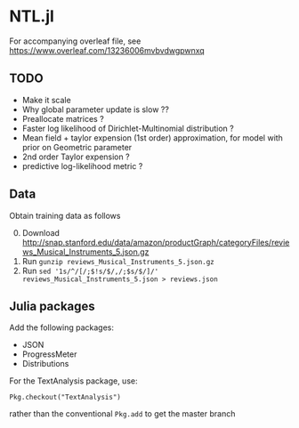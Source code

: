 # NTL.jl

For accompanying overleaf file, see https://www.overleaf.com/13236006mvbvdwgpwnxq

## TODO

- Make it scale
 - Why global parameter update is slow ??
 - Preallocate matrices ?
 - Faster log likelihood of Dirichlet-Multinomial distribution ?
- Mean field + taylor expension (1st order) approximation, for model with prior on Geometric parameter
- 2nd order Taylor expension ?
- predictive log-likelihood metric ?

## Data

Obtain training data as follows

0. Download http://snap.stanford.edu/data/amazon/productGraph/categoryFiles/reviews_Musical_Instruments_5.json.gz
0. Run `gunzip reviews_Musical_Instruments_5.json.gz`
0. Run `sed '1s/^/[/;$!s/$/,/;$s/$/]/' reviews_Musical_Instruments_5.json > reviews.json`

## Julia packages

Add the following packages:
 - JSON
 - ProgressMeter
 - Distributions

For the TextAnalysis package, use:

    Pkg.checkout("TextAnalysis")

rather than the conventional `Pkg.add` to get the master branch
